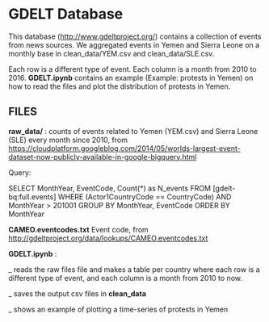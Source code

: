 # GDELT Database

This database (http://www.gdeltproject.org/) contains a collection of events from news sources. We aggregated events in Yemen and Sierra Leone on a monthly base in clean_data/YEM.csv and clean_data/SLE.csv.

Each row is a different type of event. Each column is a month from 2010 to 2016. **GDELT.ipynb** contains an example (Example: protests in Yemen) on how to read the files and plot the distribution of protests in Yemen.


## FILES 


**raw_data/** : counts of events related to Yemen (YEM.csv) and Sierra Leone (SLE) every month since 2010, from https://cloudplatform.googleblog.com/2014/05/worlds-largest-event-dataset-now-publicly-available-in-google-bigquery.html

Query:

SELECT MonthYear, EventCode, Count(*) as N_events
FROM [gdelt-bq:full.events]
WHERE (Actor1CountryCode == CountryCode) 
AND MonthYear > 201001
GROUP BY MonthYear, EventCode
ORDER BY MonthYear


**CAMEO.eventcodes.txt**  Event code, from http://gdeltproject.org/data/lookups/CAMEO.eventcodes.txt


**GDELT.ipynb** :

_ reads the raw files file and makes a table per country where each row is a different type of event, and each column is a month from 2010 to now.

_ saves the output csv files in **clean_data**

_ shows an example of plotting a time-series of protests in Yemen
